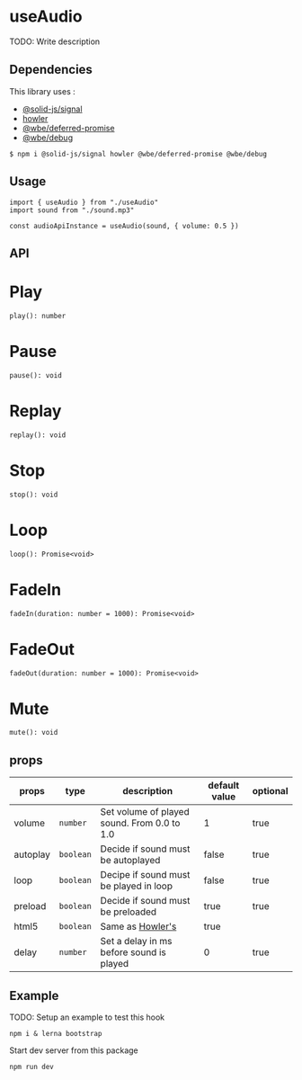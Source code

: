 # useAudio

TODO: Write description

## Dependencies

This library uses :

- [@solid-js/signal](https://www.npmjs.com/package/@solid-js/signal)
- [howler](https://www.npmjs.com/package/howler)
- [@wbe/deferred-promise](https://www.npmjs.com/package/@wbe/deferred-promise)
- [@wbe/debug](https://www.npmjs.com/package/@wbe/debug)

```shell
$ npm i @solid-js/signal howler @wbe/deferred-promise @wbe/debug
```

## Usage

```tsx
import { useAudio } from "./useAudio"
import sound from "./sound.mp3"

const audioApiInstance = useAudio(sound, { volume: 0.5 })
```

## API

# Play
```play(): number```

# Pause
```pause(): void```

# Replay
```replay(): void```

# Stop
```stop(): void```

# Loop
```loop(): Promise<void>```

# FadeIn
```fadeIn(duration: number = 1000): Promise<void>```

# FadeOut
```fadeOut(duration: number = 1000): Promise<void>```

# Mute
```mute(): void```

## props

| props     | type     | description           | default value | optional |
| --------- | -------- | --------------------- | ------------- | -------- |
| volume | `number` | Set volume of played sound. From 0.0 to 1.0 | 1             | true     |
| autoplay | `boolean` | Decide if sound must be autoplayed | false             | true     |
| loop | `boolean` | Decipe if sound must be played in loop | false             | true     |
| preload | `boolean` | Decide if sound must be preloaded | true             | true     |
| html5 | `boolean` | Same as [Howler's](https://github.com/goldfire/howler.js#html5-boolean-false)| true     |
| delay | `number` | Set a delay in ms before sound is played | 0             | true     |

## Example

TODO: Setup an example to test this hook

```shell
npm i & lerna bootstrap
```

Start dev server from this package

```shell
npm run dev
```
